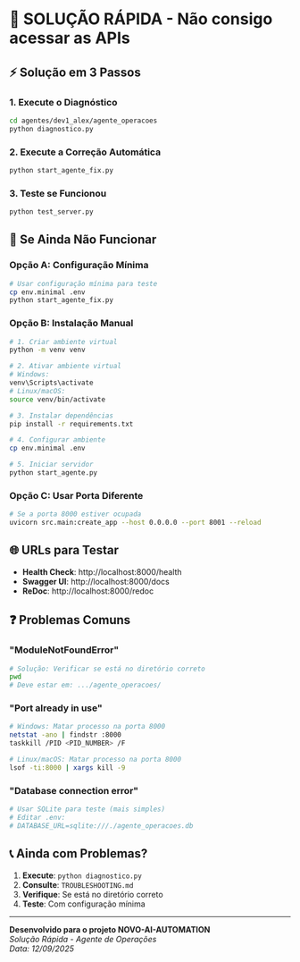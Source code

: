 # 🚀 SOLUÇÃO RÁPIDA - Não consigo acessar as APIs

## ⚡ Solução em 3 Passos

### 1. Execute o Diagnóstico
```bash
cd agentes/dev1_alex/agente_operacoes
python diagnostico.py
```

### 2. Execute a Correção Automática
```bash
python start_agente_fix.py
```

### 3. Teste se Funcionou
```bash
python test_server.py
```

## 🔧 Se Ainda Não Funcionar

### Opção A: Configuração Mínima
```bash
# Usar configuração mínima para teste
cp env.minimal .env
python start_agente_fix.py
```

### Opção B: Instalação Manual
```bash
# 1. Criar ambiente virtual
python -m venv venv

# 2. Ativar ambiente virtual
# Windows:
venv\Scripts\activate
# Linux/macOS:
source venv/bin/activate

# 3. Instalar dependências
pip install -r requirements.txt

# 4. Configurar ambiente
cp env.minimal .env

# 5. Iniciar servidor
python start_agente.py
```

### Opção C: Usar Porta Diferente
```bash
# Se a porta 8000 estiver ocupada
uvicorn src.main:create_app --host 0.0.0.0 --port 8001 --reload
```

## 🌐 URLs para Testar

- **Health Check**: http://localhost:8000/health
- **Swagger UI**: http://localhost:8000/docs
- **ReDoc**: http://localhost:8000/redoc

## ❓ Problemas Comuns

### "ModuleNotFoundError"
```bash
# Solução: Verificar se está no diretório correto
pwd
# Deve estar em: .../agente_operacoes/
```

### "Port already in use"
```bash
# Windows: Matar processo na porta 8000
netstat -ano | findstr :8000
taskkill /PID <PID_NUMBER> /F

# Linux/macOS: Matar processo na porta 8000
lsof -ti:8000 | xargs kill -9
```

### "Database connection error"
```bash
# Usar SQLite para teste (mais simples)
# Editar .env:
# DATABASE_URL=sqlite:///./agente_operacoes.db
```

## 📞 Ainda com Problemas?

1. **Execute**: `python diagnostico.py`
2. **Consulte**: `TROUBLESHOOTING.md`
3. **Verifique**: Se está no diretório correto
4. **Teste**: Com configuração mínima

---

**Desenvolvido para o projeto NOVO-AI-AUTOMATION**  
*Solução Rápida - Agente de Operações*  
*Data: 12/09/2025*
